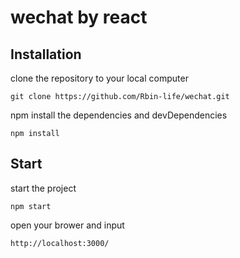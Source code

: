 wechat by react
====================

## Installation

clone the repository to your local computer
```
git clone https://github.com/Rbin-life/wechat.git
```
npm install the dependencies and devDependencies
```
npm install
```
## Start

start the project
```
npm start
```
open your brower and input
```
http://localhost:3000/
```


